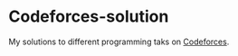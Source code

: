 # Codeforces-solution
My solutions to different programming taks on [Codeforces](https://codeforces.com). 
